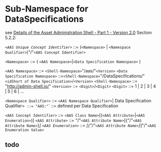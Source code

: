 # Sub-Namespace for DataSpecifications

see [Details of the Asset Administration Shell - Part 1 - Version 2.0]() Section 5.2.2:


*`<AAS Unique Concept Identifier>`* ::= (`<Namespace>` | `<Namespace Qualifier>`)"/"`<AAS Concept Identifier>`


`<Namespace>` ::= ( `<AAS Namespace>`|`<Data Specification Namespace>` )


`<AAS Namespace>` ::= `<Shell-Namespace>`"/aas/"`<Version>`
`<Data Specification Namespace>` ::=`<Shell-Namespace>`"/DataSpecifications/"`<idShort of Data Specification>`/`<Version>`
`<Shell-Namespace>` ::= "http://admin-shell.io/"
`<Version>` ::= `<Digit>`/`<Digit>`
`<Digit>` ::= 1 | 2 | 3 | 4 | 5 | 6 | …

`<Namespace Qualifier>` ::= `<AAS Namespace Qualifier>`| Data Specification Qualifier>`
`<AAS Namespace Qualifier>` ::= "AAS:"
`<Data Specification Qualifier>` ::= defined per Data Specification

`<AAS Concept Identifier>` ::= `<AAS Class Name>`[(`<AAS Attribute>`|`<AAS Enumeration>`)]
`<AAS Attribute>` ::= "/"`<AAS Attribute Name>`[{"/"`<AAS Attribute Name>`}*]
`<AAS Enumeration>` ::= [{"/"`<AAS Attribute Name>`}*]"/"`<AAS Enumeration Value>`


## todo